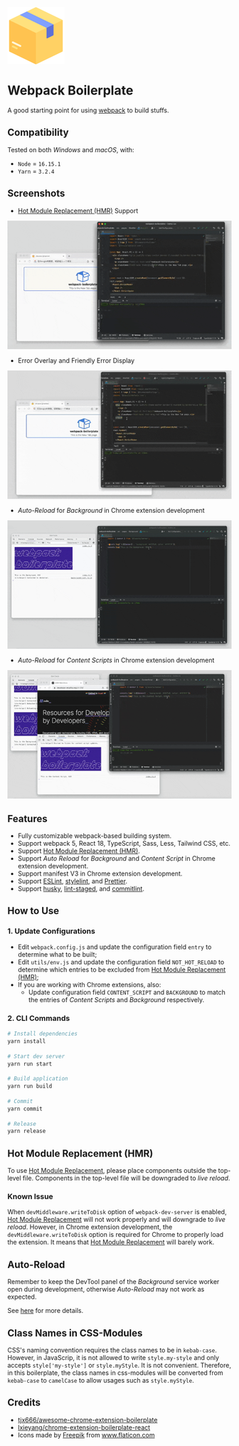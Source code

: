<img src="public/icon.png" width="128px" alt="Icon" />

# Webpack Boilerplate

A good starting point for using [webpack](https://webpack.js.org/) to build stuffs.

## Compatibility

Tested on both _Windows_ and _macOS_, with:

- `Node` = `16.15.1`
- `Yarn` = `3.2.4`

## Screenshots

- [Hot Module Replacement (HMR)](https://webpack.js.org/concepts/hot-module-replacement/) Support

<img src="docs/hmr.gif" style="zoom:80%;" alt="HMR" />

- Error Overlay and Friendly Error Display

<img src="docs/error.gif" style="zoom:80%;" alt="Error Overlay" />

- _Auto-Reload_ for _Background_ in Chrome extension development

<img src="docs/background.gif" style="zoom:80%;" alt="Background" />

- _Auto-Reload_ for _Content Scripts_ in Chrome extension development

<img src="docs/content-script.gif" style="zoom:80%;" alt="Content Script" />

## Features

- Fully customizable webpack-based building system.
- Support webpack 5, React 18, TypeScript, Sass, Less, Tailwind CSS, etc.
- Support [Hot Module Replacement (HMR)](https://webpack.js.org/concepts/hot-module-replacement/).
- Support _Auto Reload_ for _Background_ and _Content Script_ in Chrome extension development.
- Support manifest V3 in Chrome extension development.
- Support [ESLint](https://www.npmjs.com/package/eslint), [stylelint](https://www.npmjs.com/package/stylelint), and [Prettier](https://www.npmjs.com/package/prettier).
- Support [husky](https://www.npmjs.com/package/husky), [lint-staged](https://www.npmjs.com/package/lint-staged), and [commitlint](https://www.npmjs.com/package/@commitlint/cli).

## How to Use

### 1. Update Configurations

- Edit `webpack.config.js` and update the configuration field `entry` to determine what to be built;
- Edit `utils/env.js` and update the configuration field `NOT_HOT_RELOAD` to determine which entries to be excluded from [Hot Module Replacement (HMR)](https://webpack.js.org/concepts/hot-module-replacement/);
- If you are working with Chrome extensions, also:
  - Update configuration field `CONTENT_SCRIPT` and `BACKGROUND` to match the entries of _Content Scripts_ and _Background_ respectively.

### 2. CLI Commands

```bash
# Install dependencies
yarn install

# Start dev server
yarn run start

# Build application
yarn run build

# Commit
yarn commit

# Release
yarn release
```

## Hot Module Replacement (HMR)

To use [Hot Module Replacement](https://webpack.js.org/concepts/hot-module-replacement/), please place components outside the top-level file. Components in the top-level file will be downgraded to _live reload_.

### Known Issue

When `devMiddleware.writeToDisk` option of `webpack-dev-server` is enabled, [Hot Module Replacement](https://webpack.js.org/concepts/hot-module-replacement/) will not work properly and will downgrade to _live reload_. However, in Chrome extension development, the `devMiddleware.writeToDisk` option is required for Chrome to properly load the extension. It means that [Hot Module Replacement](https://webpack.js.org/concepts/hot-module-replacement/) will barely work.

## Auto-Reload

Remember to keep the DevTool panel of the _Background_ service worker open during development, otherwise _Auto-Reload_ may not work as expected.

See [here](docs/auto-reload.md) for more details.

## Class Names in CSS-Modules

CSS's naming convention requires the class names to be in `kebab-case`. However, in JavaScrip, it is not allowed to write `style.my-style` and only accepts `style['my-style']` or `style.myStyle`. It is not convenient. Therefore, in this boilerplate, the class names in css-modules will be converted from `kebab-case` to `camelCase` to allow usages such as `style.myStyle`.

## Credits

- [tjx666/awesome-chrome-extension-boilerplate](https://github.com/tjx666/awesome-chrome-extension-boilerplate)
- [lxieyang/chrome-extension-boilerplate-react](https://github.com/lxieyang/chrome-extension-boilerplate-react)
- <div>Icons made by <a href="https://www.flaticon.com/authors/freepik" title="Freepik">Freepik</a> from <a href="https://www.flaticon.com/" title="Flaticon">www.flaticon.com</a></div>
